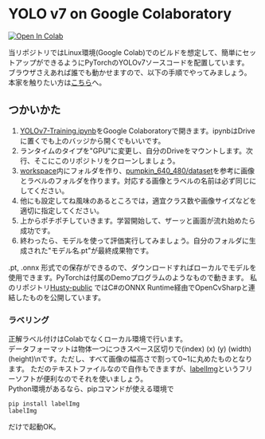 # YOLO v7 on Google Colaboratory

[![Open In Colab](https://colab.research.google.com/assets/colab-badge.svg)](https://colab.research.google.com/github/husty530/Yamashita-yolov7/blob/master/YOLOv7-Training.ipynb)

当リポジトリではLinux環境(Google Colab)でのビルドを想定して、簡単にセットアップができるようにPyTorchのYOLOv7ソースコードを配置しています。  
ブラウザさえあれば誰でも動かせますので、以下の手順でやってみましょう。  
本家を触りたい方は[こちら](https://github.com/WongKinYiu/yolov7)へ。

## つかいかた  
1. [YOLOv7-Training.ipynb](/YOLOv7-Training.ipynb)をGoogle Colaboratoryで開きます。ipynbはDriveに置くでも上のバッジから開くでもいいです。
2. ランタイムのタイプを"GPU"に変更し、自分のDriveをマウントします。次行、そこにこのリポジトリをクローンしましょう。
3. [workspace](/workspace)内にフォルダを作り、[pumpkin_640_480/dataset](/workspace/pumpkin_640_480/dataset)を参考に画像とラベルのフォルダを作ります。対応する画像とラベルの名前は必ず同じにしてください。
5. 他にも設定してね風味のあるところでは，適宜クラス数や画像サイズなどを適切に指定してください。
6. 上からポチポチしていきます。学習開始して、ザーッと画面が流れ始めたら成功です。
7. 終わったら、モデルを使って評価実行してみましょう。自分のフォルダに生成された"モデル名.pt"が最終成果物です。

.pt, .onnx 形式での保存ができるので、ダウンロードすればローカルでモデルを使用できます。PyTorchは付属のDemoプログラムのようなもので動きます。 
私のリポジトリ[Husty-public](https://github.com/husty530/Husty-public) ではC#のONNX Runtime経由でOpenCvSharpと連結したものを公開しています。

### ラベリング
正解ラベル付けはColabでなくローカル環境で行います。  
データフォーマットは物体一つにつきスペース区切りで(index) (x) (y) (width) (height)\nです。ただし、すべて画像の幅高さで割って0~1に丸めたものとなります。
ただのテキストファイルなので自作もできますが、[labelImg](https://github.com/tzutalin/labelImg)というフリーソフトが便利なのでそれを使いましょう。  
Python環境があるなら、pipコマンドが使える環境で
```
pip install labelImg
labelImg
```
だけで起動OK。 
